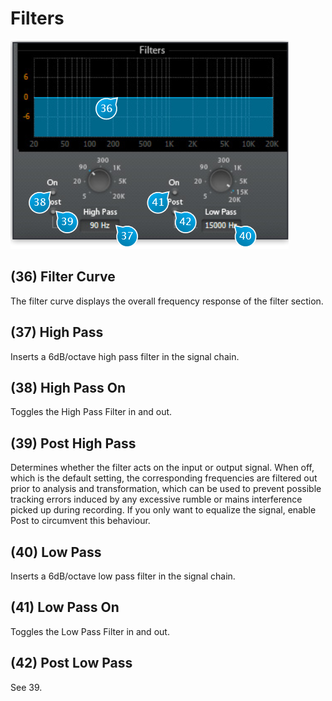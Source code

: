 # Filters

![](include/trax_07.PNG)

## (36) Filter Curve
The filter curve displays the overall frequency response of the filter section.


## (37) High Pass
Inserts a 6dB/octave high pass filter in the signal chain.


## (38) High Pass On
Toggles the High Pass Filter in and out.


## (39) Post High Pass
Determines whether the filter acts on the input or output signal. When off, which is the default setting, the 
corresponding frequencies are filtered out prior to analysis and transformation, which
can be used to prevent possible tracking errors induced by any excessive rumble or mains interference picked up during 
recording. If you only want to equalize the signal, enable Post to circumvent this behaviour.

## (40) Low Pass
Inserts a 6dB/octave low pass filter in the signal chain.

## (41) Low Pass On
Toggles the Low Pass Filter in and out.

## (42) Post Low Pass
See 39.
